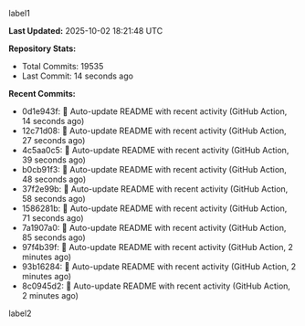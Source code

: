 
label1 
<!-- ACTIVITY_START -->
**Last Updated:** 2025-10-02 18:21:48 UTC

**Repository Stats:**
- Total Commits: 19535
- Last Commit: 14 seconds ago

**Recent Commits:**
- 0d1e943f: 🤖 Auto-update README with recent activity (GitHub Action, 14 seconds ago)
- 12c71d08: 🤖 Auto-update README with recent activity (GitHub Action, 27 seconds ago)
- 4c5aa0c5: 🤖 Auto-update README with recent activity (GitHub Action, 39 seconds ago)
- b0cb91f3: 🤖 Auto-update README with recent activity (GitHub Action, 48 seconds ago)
- 37f2e99b: 🤖 Auto-update README with recent activity (GitHub Action, 58 seconds ago)
- 1586281b: 🤖 Auto-update README with recent activity (GitHub Action, 71 seconds ago)
- 7a1907a0: 🤖 Auto-update README with recent activity (GitHub Action, 85 seconds ago)
- 97f4b39f: 🤖 Auto-update README with recent activity (GitHub Action, 2 minutes ago)
- 93b16284: 🤖 Auto-update README with recent activity (GitHub Action, 2 minutes ago)
- 8c0945d2: 🤖 Auto-update README with recent activity (GitHub Action, 2 minutes ago)
<!-- ACTIVITY_END -->

label2
